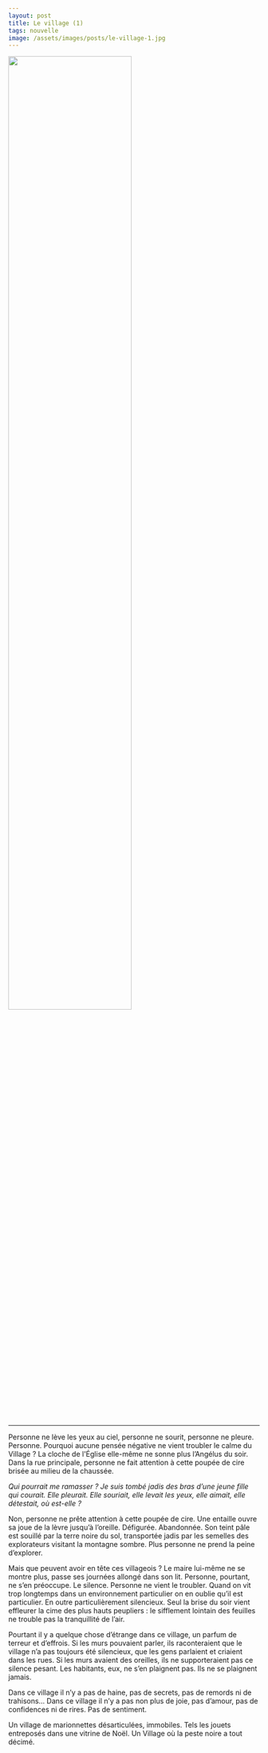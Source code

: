 ```yaml
---
layout: post
title: Le village (1)
tags: nouvelle
image: /assets/images/posts/le-village-1.jpg
---
```


<img src="/assets/images/posts/le-village-1.jpg" width="70%" class="center">

---

Personne ne lève les yeux au ciel, personne ne sourit, personne ne pleure. Personne. Pourquoi aucune pensée négative ne vient troubler le calme du Village ? La cloche de l'Église  elle-même ne sonne plus l’Angélus du soir. Dans la rue principale,  personne ne fait attention à cette poupée de cire brisée au milieu de la chaussée.

<!--more-->

_Qui pourrait me ramasser ? Je suis tombé jadis des bras d’une jeune fille qui courait. Elle pleurait. Elle souriait, elle levait les yeux, elle aimait, elle détestait, où est-elle ?_

Non, personne ne prête attention à cette poupée de cire. Une entaille ouvre sa joue de la lèvre jusqu’à l’oreille. Défigurée. Abandonnée. Son teint pâle est souillé par la terre noire du sol, transportée jadis par les semelles des explorateurs visitant la montagne sombre. Plus personne ne prend la peine d’explorer.

Mais que peuvent avoir en tête ces villageois ? Le maire lui-même ne se montre plus, passe ses journées allongé dans son lit. Personne, pourtant, ne s’en préoccupe. Le silence. Personne ne vient le troubler. Quand on vit trop longtemps dans un environnement particulier on en oublie  qu’il est particulier. En outre particulièrement silencieux. Seul la brise du soir vient effleurer la cime des plus hauts peupliers : le sifflement lointain des feuilles ne trouble pas la tranquillité de l’air.

Pourtant il y a quelque chose d’étrange dans ce village, un parfum de terreur et d’effrois. Si les murs pouvaient parler, ils raconteraient que le village n’a pas toujours été silencieux, que les gens parlaient et criaient dans les rues. Si les murs avaient des oreilles, ils ne supporteraient pas ce silence pesant. Les habitants, eux, ne s’en plaignent pas. Ils ne se plaignent jamais.

Dans ce village il n’y a pas de haine, pas de secrets, pas de remords ni de trahisons… Dans ce village il n’y a pas non plus de joie, pas d’amour, pas de confidences ni de rires. Pas de sentiment.

Un village de marionnettes désarticulées, immobiles. Tels les jouets entreposés dans une vitrine de Noël. Un Village où la peste noire a tout décimé.
